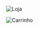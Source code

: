 
![Loja](https://user-images.githubusercontent.com/52668782/66259335-2e4ddf00-e786-11e9-8d86-bae2a90d6fdc.png)

![Carrinho](https://user-images.githubusercontent.com/52668782/66259339-3f96eb80-e786-11e9-9b61-dab6d9c2d500.png)
